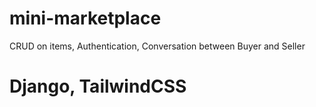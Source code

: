 # mini-marketplace
CRUD on items, Authentication, Conversation between Buyer and Seller
# Django, TailwindCSS
